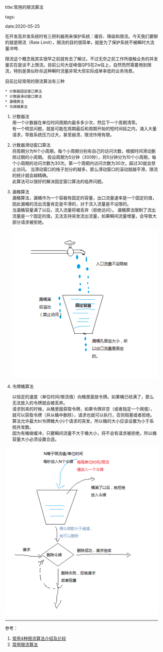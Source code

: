 title:常用的限流算法

tags:

date:2020-05-25

在开发高并发系统时有三把利器用来保护系统：缓存、降级和限流。今天我们要聊的就是限流（Rate Limit），限流的目的很简单，就是为了保护系统不被瞬时大流量冲垮.

限流这个概念我其实很早之前就有去了解过，不过无奈之前工作所接触业务的并发量实在是谈不上限流。目前公司大促峰值QPS在2w往上，自然而然需要用到限流，特别是类似秒杀这种瞬时流量非常大但实际成单率低的业务场景。

目前比较常用的限流算法有三种  
    
    * 计数器固定窗口算法
    * 计数器滑动窗口算法
    * 漏桶算法
    * 令牌桶算法

1. 计数器法  
    用一个计数器在单位时间周期内最多多少次，然后下一个周期清零。  
    有一个明显问题，就是可能在周期最后和周期开始的短时间段之内，涌入大量请求，导致系统压力过大，甚至崩溃，限流作用有限。

2. 计数器滑动窗口算法  
    将周期分为N个小周期，每个小周期分别有自己的访问次数，根据时间滑动删除过期的小周期。
    假设周期为5分钟（300秒），将5分钟分为10个小周期，每个小周期的访问次数为30次。第一个周期内访问次数为30次，超过30就会禁止访问。
    当滑动窗口的格子划分的越多，那么滑动窗口的滚动就越平滑，限流的统计就会越精确。  
    此算法可以很好的解决固定窗口算法的临界问题。

3. 漏桶算法  
    漏桶算法，漏桶作为一个容器有固定的容量，出口流量速率是一个固定的值，因此漏桶的流出流量肯定是平滑的，对于流入流量是不设限的。  
    当漏桶容量满了以后，流入流量将被丢弃（拒绝访问）。
    漏桶算法限制了流出流量是一个固定的值，无法支持突发流出流量，如果瞬间流量增量，会导致大部分请求被拒绝。

    ![](/image/QQ20200525204528.png)

4. 令牌桶算法

   以恒定的速度（单位时间/限流值）向桶里面放令牌。如果桶已经满了，那么无法放入的令牌就会被丢弃。  
请求到来的时候，从桶里面获取令牌，如果令牌非空（或者指定一个阈值），就可以获取令牌（并从桶中删除），请求也就可以执行，否则阻塞或者拒绝。  
算法允许最大b(令牌桶大小)个请求的突发，所以桶的大小应该设置为小于系统并发数。  
因为有桶做缓冲，只要瞬间流量不大于桶大小，将不会有请求被拒绝，所以桶容量大小必须设置合适。


![](/image/QQ20200525225600.png)

---

参考：  

1. [常用4种限流算法介绍及比较](https://blog.csdn.net/weixin_41846320/article/details/95941361)
2. [常用限流算法](https://www.cnblogs.com/taromilk/p/11751211.html)

